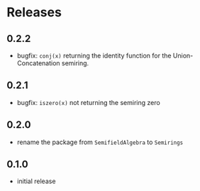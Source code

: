# Releases

## 0.2.2

* bugfix: `conj(x)` returning the identity function for the
Union-Concatenation semiring.

## 0.2.1

* bugfix: `iszero(x)` not returning the semiring zero

## 0.2.0

* rename the package from `SemifieldAlgebra` to `Semirings`

## 0.1.0

* initial release
